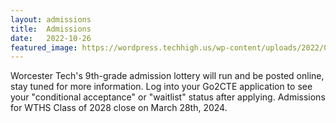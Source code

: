 ```yaml
---
layout: admissions
title:  Admissions
date:   2022-10-26
featured_image: https://wordpress.techhigh.us/wp-content/uploads/2022/04/sigmund-HsTnjCVQ798-unsplash-1.jpg
---
```


Worcester Tech's 9th-grade admission lottery will run and be posted online, stay tuned for more information. Log into your Go2CTE application to see your "conditional acceptance" or "waitlist" status after applying. Admissions for WTHS Class of 2028 close on March 28th, 2024.

<!-- ## Application Process For The 2023-2024 School Year Is Now Closed. -->

<!---<div class="container" markdown="1">

<div class="items" markdown="1">

# Class of 2027 
We are no longer accepting applications for the Class of 2027.

</div>
<div class="items" markdown="1">

# Class of 2026  
We are not currently accepting applications for the Class of 2026. 

</div>
<div class="items" markdown="1">

# Class of 2025
We are not currently accepting transfers into Class of 2025.

</div>
<div class="items" markdown="1">

# Class of 2024  
We are not currently accepting transfers into the Class of 2024.

</div>

</div> -->